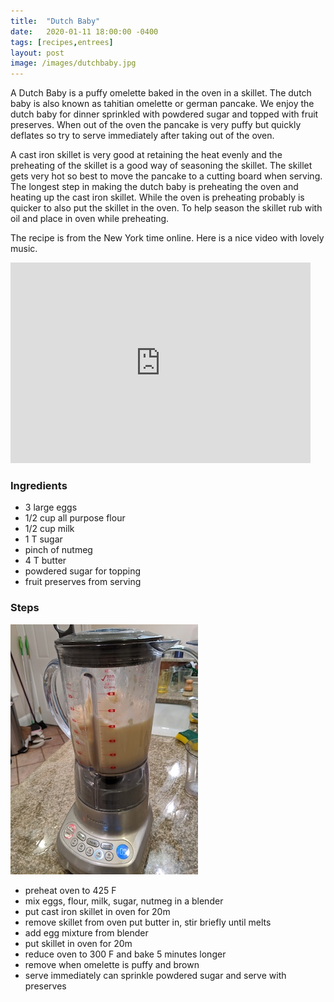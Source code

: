 ```yaml
---
title:  "Dutch Baby"
date:   2020-01-11 18:00:00 -0400
tags: [recipes,entrees]
layout: post
image: /images/dutchbaby.jpg
---
```

A Dutch Baby is a puffy omelette baked in the oven in a skillet.  The dutch baby is also known as tahitian omelette or german pancake. We enjoy the dutch baby for dinner sprinkled with powdered sugar and topped
with fruit preserves.  When out of the oven the pancake is very puffy
but quickly deflates so try to serve immediately after taking out of the oven.

A cast iron skillet is very good at retaining the heat evenly and the preheating of the skillet is a good way of seasoning the skillet.  The skillet gets very hot so best to move the pancake to a cutting board
when serving.  The longest step in making the dutch baby is preheating the oven and heating up the cast iron skillet.  While the oven is preheating probably is quicker to also put the skillet in the oven.  To help season the skillet rub with oil and place in oven while preheating.

The recipe is from the New York time online. Here is a nice video with lovely music.
<iframe title="New York Times Video - Embed Player" width="480" height="321" frameborder="0" scrolling="no" allowfullscreen="true" marginheight="0" marginwidth="0" id="nyt_video_player" src="https://www.nytimes.com/video/players/offsite/index.html?videoId=100000004469242"></iframe>

### Ingredients
- 3 large eggs
- 1/2 cup all purpose flour
- 1/2 cup milk
- 1 T sugar
- pinch of nutmeg
- 4 T butter
- powdered sugar for topping
- fruit preserves from serving

### Steps
![Blend most ingredients for Dutch Baby](/images/dutchbaby1.jpg)

- preheat oven to 425 F
- mix eggs, flour, milk, sugar, nutmeg in a blender
- put cast iron skillet in oven for 20m
- remove skillet from oven put butter in, stir briefly until melts
- add egg mixture from blender
- put skillet in oven for 20m
- reduce oven to 300 F and bake 5 minutes longer
- remove when omelette is puffy and brown
- serve immediately can sprinkle powdered sugar and serve with preserves
